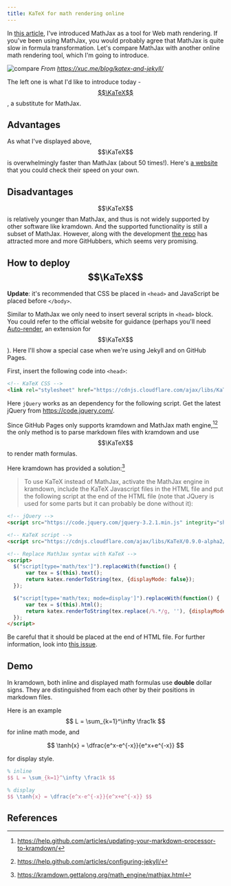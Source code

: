 ```yaml
---
title: KaTeX for math rendering online
---
```


In [this article](/blog/disqus-mathjax/), I've introduced MathJax as a tool for Web math rendering. If you've been using MathJax, you would probably agree that MathJax is quite slow in formula transformation. Let's compare MathJax with another online math rendering tool, which I'm going to introduce.

![compare](https://raw.githubusercontent.com/Khan/KaTeX/gh-pages/katex-comparison.gif)
_From https://xuc.me/blog/katex-and-jekyll/_

The left one is what I'd like to introduce today - [$$\KaTeX$$](https://khan.github.io/KaTeX/), a substitute for MathJax.

## Advantages

As what I've displayed above, $$\KaTeX$$ is overwhelmingly faster than MathJax (about 50 times!). Here's [a website](https://www.intmath.com/cg5/katex-mathjax-comparison.php) that you could check their speed on your own.

## Disadvantages

$$\KaTeX$$ is relatively younger than MathJax, and thus is not widely supported by other software like kramdown. And the supported functionality is still a subset of MathJax. However, along with the development [the repo](https://github.com/Khan/KaTeX) has attracted more and more GitHubbers, which seems very promising.

## How to deploy $$\KaTeX$$

**Update**: it's recommended that CSS be placed in `<head>` and JavaScript be placed before `</body>`.

Similar to MathJax we only need to insert several scripts in `<head>` block. You could refer to the official website for guidance (perhaps you'll need [Auto-render](https://github.com/Khan/KaTeX/tree/master/contrib/auto-render), an extension for $$\KaTeX$$). Here I'll show a special case when we're using Jekyll and on GitHub Pages.

First, insert the following code into `<head>`:
```html
<!-- KaTeX CSS -->
<link rel="stylesheet" href="https://cdnjs.cloudflare.com/ajax/libs/KaTeX/0.9.0-alpha2/katex.min.css" integrity="sha384-exe4Ak6B0EoJI0ogGxjJ8rn+RN3ftPnEQrGwX59KTCl5ybGzvHGKjhPKk/KC3abb" crossorigin="anonymous">
```

Here `jQuery` works as an dependency for the following script. Get the latest jQuery from https://code.jquery.com/.

Since GitHub Pages only supports kramdown and MathJax math engine,[^1][^2] the only method is to parse markdown files with kramdown and use $$\KaTeX$$ to render math formulas.

Here kramdown has provided a solution:[^3]

> To use KaTeX instead of MathJax, activate the MathJax engine in kramdown, include the KaTeX Javascript files in the HTML file and put the following script at the end of the HTML file (note that JQuery is used for some parts but it can probably be done without it):

```html
<!-- jQuery -->
<script src="https://code.jquery.com/jquery-3.2.1.min.js" integrity="sha256-hwg4gsxgFZhOsEEamdOYGBf13FyQuiTwlAQgxVSNgt4=" crossorigin="anonymous"></script>

<!-- KaTeX script -->
<script src="https://cdnjs.cloudflare.com/ajax/libs/KaTeX/0.9.0-alpha2/katex.min.js" integrity="sha384-OMvkZ24ANLwviZR2lVq8ujbE/bUO8IR1FdBrKLQBI14Gq5Xp/lksIccGkmKL8m+h" crossorigin="anonymous"></script>

<!-- Replace MathJax syntax with KaTeX -->
<script>
  $("script[type='math/tex']").replaceWith(function() {
      var tex = $(this).text();
      return katex.renderToString(tex, {displayMode: false});
  });

  $("script[type='math/tex; mode=display']").replaceWith(function() {
      var tex = $(this).html();
      return katex.renderToString(tex.replace(/%.*/g, ''), {displayMode: true});
  });
</script>
```

Be careful that it should be placed at the end of HTML file. For further information, look into [this issue](https://github.com/gettalong/kramdown/issues/292#issuecomment-257770946).

## Demo

In kramdown, both inline and displayed math formulas use **double** dollar signs. They are distinguished from each other by their positions in markdown files.

Here is an example $$ L = \sum_{k=1}^\infty \frac1k $$ for inline math mode, and

$$ \tanh{x} = \dfrac{e^x-e^{-x}}{e^x+e^{-x}} $$

for display style.

```latex
% inline
$$ L = \sum_{k=1}^\infty \frac1k $$

% display
$$ \tanh{x} = \dfrac{e^x-e^{-x}}{e^x+e^{-x}} $$
```

## References

[^1]: https://help.github.com/articles/updating-your-markdown-processor-to-kramdown/

[^2]: https://help.github.com/articles/configuring-jekyll/

[^3]: https://kramdown.gettalong.org/math_engine/mathjax.html

<!-- MathJax -->
<script src='https://cdnjs.cloudflare.com/ajax/libs/mathjax/2.7.5/latest.js?config=TeX-MML-AM_CHTML' async></script>
